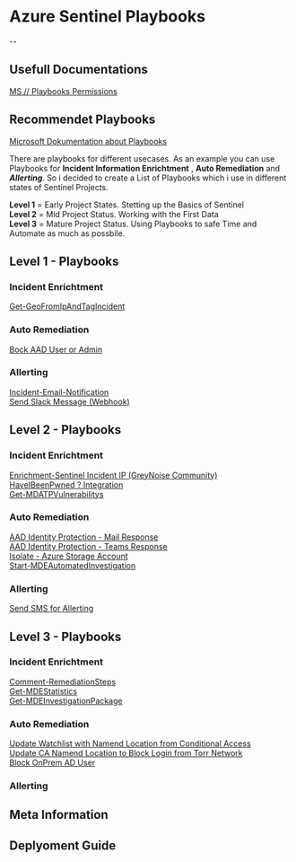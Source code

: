 # Azure Sentinel Playbooks
--
## Usefull Documentations

[MS // Playbooks Permissions](https://techcommunity.microsoft.com/t5/microsoft-sentinel-blog/microsoft-sentinel-automation-tips-amp-tricks-part-2-playbooks/ba-p/3566369)

## Recommendet Playbooks
[Microsoft Dokumentation about Playbooks](https://learn.microsoft.com/de-de/azure/sentinel/tutorial-respond-threats-playbook?tabs=LAC)

There are playbooks for different usecases. As an example you can use Playbooks for __Incident Information Enrichtment__ , __Auto Remediation__ and ***Allerting***.
So i decided to create a List of Playbooks which i use in different states of Sentinel Projects.<br>

__Level 1__ = Early Project States. Stetting up the Basics of Sentinel<br>
__Level 2__ = Mid Project Status. Working with the First Data<br>
__Level 3__ = Mature Project Status. Using Playbooks to safe Time and Automate as much as possbile.<br>

## Level 1 - Playbooks
### Incident Enrichtment
[Get-GeoFromIpAndTagIncident](https://github.com/Azure/Azure-Sentinel/tree/master/Playbooks/Get-GeoFromIpAndTagIncident)<br>
### Auto Remediation
[Bock AAD User or Admin](https://github.com/Azure/Azure-Sentinel/tree/master/Playbooks/Block-AADUserOrAdmin)
<br>

### Allerting
[Incident-Email-Notification](https://github.com/Azure/Azure-Sentinel/tree/master/Playbooks/Incident-Email-Notification)
<br>
[Send Slack Message (Webhook)](https://github.com/Azure/Azure-Sentinel/tree/master/Playbooks/Send-Slack-Message-Webhook)
<br>

## Level 2 - Playbooks
### Incident Enrichtment
[Enrichment-Sentinel Incident IP (GreyNoise Community)](https://github.com/Azure/Azure-Sentinel/tree/master/Playbooks/Enrich-SentinelIncident-GreyNoiseCommunity-IP)
<br>
[HaveIBeenPwned ? Integration](https://github.com/Azure/Azure-Sentinel/tree/master/Playbooks/HaveIBeenPwned)
<br>
[Get-MDATPVulnerabilitys](https://github.com/Azure/Azure-Sentinel/tree/master/Playbooks/Get-MDATPVulnerabilities)

### Auto Remediation
[AAD Identity Protection - Mail Response](https://github.com/Azure/Azure-Sentinel/tree/master/Playbooks/IdentityProtection-EmailResponse)
<br>
[AAD Identity Protection - Teams Response](https://github.com/Azure/Azure-Sentinel/tree/master/Playbooks/IdentityProtection-TeamsBotResponse)
<br>
[Isolate - Azure Storage Account](https://github.com/Azure/Azure-Sentinel/tree/master/Playbooks/Isolate-AzureStorageAccount)
<br>
[Start-MDEAutomatedInvestigation](https://github.com/Azure/Azure-Sentinel/tree/master/Playbooks/Start-MDEAutomatedInvestigation)

### Allerting
[Send SMS for Allerting](https://github.com/Azure/Azure-Sentinel/tree/master/Playbooks/Send-AzCommunicationsSMSMessage)

## Level 3 - Playbooks
### Incident Enrichtment
[Comment-RemediationSteps](https://github.com/Azure/Azure-Sentinel/tree/master/Playbooks/Comment-RemediationSteps)
<br>
[Get-MDEStatistics](https://github.com/Azure/Azure-Sentinel/tree/master/Playbooks/Get-MDEStatistics)
<br>
[Get-MDEInvestigationPackage](https://github.com/Azure/Azure-Sentinel/tree/master/Playbooks/Get-MDEInvestigationPackage)

### Auto Remediation
[Update Watchlist with Namend Location from Conditional Access](https://github.com/Azure/Azure-Sentinel/tree/master/Playbooks/Update-Watchlist-With-NamedLocation)
<br>
[Update CA Namend Location to Block Login from Torr Network](https://github.com/Azure/Azure-Sentinel/tree/master/Playbooks/Update-NamedLocations-TOR)
<br>
[Block OnPrem AD User](https://github.com/Azure/Azure-Sentinel/tree/master/Playbooks/Block-OnPremADUser)

### Allerting


## Meta Information
## Deplyoment Guide